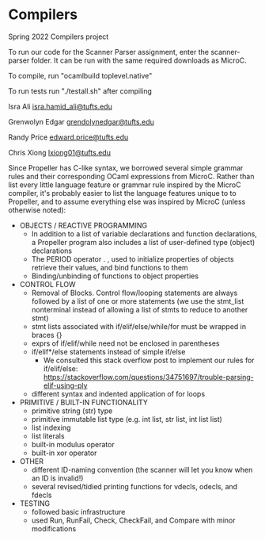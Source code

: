 # Compilers
Spring 2022 Compilers project

To run our code for the Scanner Parser assignment, enter the scanner-parser folder. It can be run with the same required downloads as MicroC.

To compile, run "ocamlbuild toplevel.native"

To run tests run "./testall.sh" after compiling

Isra Ali
isra.hamid_ali@tufts.edu

Grenwolyn Edgar
grendolynedgar@tufts.edu

Randy Price
edward.price@tufts.edu

Chris Xiong
lxiong01@tufts.edu

Since Propeller has C-like syntax, we borrowed several simple grammar rules
and their corresponding OCaml expressions from MicroC. Rather than list
every little language feature or grammar rule inspired by the MicroC
compiler, it's probably easier to list the language features unique to 
to Propeller, and to assume everything else was inspired by MicroC (unless otherwise noted):

- OBJECTS / REACTIVE PROGRAMMING
    - In addition to a list of variable declarations and function
      declarations, a Propeller program also includes a list of
      user-defined type (object) declarations
    - The PERIOD operator . , used to initialize properties of objects
      retrieve their values, and bind functions to them
    - Binding/unbinding of functions to object properties
- CONTROL FLOW
    - Removal of Blocks. Control flow/looping statements are always followed
      by a list of one or more statements (we use the stmt_list nonterminal
      instead of allowing a list of stmts to reduce to another stmt)
    - stmt lists associated with if/elif/else/while/for must be wrapped
      in braces {}
    - exprs of if/elif/while need not be enclosed in parentheses
    - if/elif*/else statements instead of simple if/else
        - We consulted this stack overflow post to implement our rules
          for if/elif/else:
          https://stackoverflow.com/questions/34751697/trouble-parsing-elif-using-ply
    - different syntax and indented application of for loops
- PRIMITIVE / BUILT-IN FUNCTIONALITY 
    - primitive string (str) type
    - primitive immutable list type (e.g. int list, str list, int list list)
    - list indexing
    - list literals
    - built-in modulus operator
    - built-in xor operator
- OTHER
    - different ID-naming convention (the scanner will let you know when
      an ID is invalid!)
    - several revised/tidied printing functions for vdecls, odecls, and fdecls
- TESTING
  - followed basic infrastructure
  - used Run, RunFail, Check, CheckFail, and Compare with minor modifications
